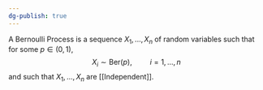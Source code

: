 ```yaml
---
dg-publish: true
---
```

A Bernoulli Process is a sequence $X_{1}, ..., X_{n}$ of random variables such that for some $p\in(0, 1)$,
$$X_{i}\sim \text{Ber}(p), \hspace{1cm} i=1, ..., n$$
and such that $X_{1}, ..., X_{n}$ are [[Independent]].



